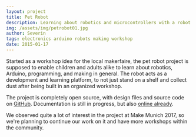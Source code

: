 ```yaml
---
layout: project
title: Pet Robot
description: Learning about robotics and microcontrollers with a robot
img: /assets/img/petrobot01.jpg
author: Severin
tags: electronics arduino robots making workshop
date: 2015-01-17
---
```

Started as a workshop idea for the local makerfaire, the pet robot project is supposed to enable children and adults alike to learn about robotics, Arduino, programming, and making in general. The robot acts as a development and learning platform, to not just stand on a shelf and collect dust after being built in an organized workshop.

The project is completely open source, with design files and source code on [GitHub](https://github.com/tiefpunkt/petrobot). Documentation is still in progress, but also [online already](https://tiefpunkt.github.io/petrobot/).

We observed quite a lot of interest in the project at Make Munich 2017, so we're planning to continue our work on it and have more workshops within the community.
